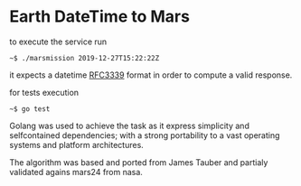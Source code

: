 Earth DateTime to Mars
=====================

to execute the service run
```
~$ ./marsmission 2019-12-27T15:22:22Z
```

it expects a datetime [RFC3339](https://tools.ietf.org/html/rfc3339) format in order to compute a valid response.

for tests execution
```
~$ go test
```

Golang was used to achieve the task as it express simplicity and selfcontained dependencies; with a strong portability to a vast
operating systems and platform architectures.

The algorithm was based and ported from James Tauber and partialy validated agains mars24 from nasa.

